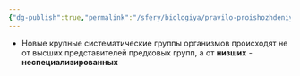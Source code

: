 ```yaml
---
{"dg-publish":true,"permalink":"/sfery/biologiya/pravilo-proishozhdeniya-ot-nespeczializirovannyhh-predkov/","tags":["Эволюция"]}
---
```


- Новые крупные систематические группы организмов происходят не от высших представителей предковых групп, а от **низших** - **неспециализированных**
